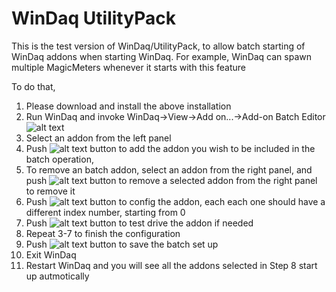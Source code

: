 # WinDaq UtilityPack

This is the test version of WinDaq/UtilityPack, to allow batch starting of WinDaq addons when starting WinDaq. For example, WinDaq can spawn multiple MagicMeters whenever it starts with this feature

To do that, 
1. Please download and install the above installation
2. Run WinDaq and invoke WinDaq->View->Add on...->Add-on Batch Editor<br/> 
![alt text](https://www.dataq.com/resources/images/addonbatch.png)
3. Select an addon from the left panel
4. Push ![alt text](https://www.dataq.com/resources/images/add.BMP) button to add the addon you wish to be included in the batch operation,
5. To remove an batch addon, select an addon from the right panel, and push ![alt text](https://www.dataq.com/resources/images/minus.BMP) button to remove a selected addon from the right panel to remove it
6. Push ![alt text](https://www.dataq.com/resources/images/config.bmp) button to config the addon, each each one should have a different index number, starting from 0
7. Push ![alt text](https://www.dataq.com/resources/images/testdrive.bmp) button to test drive the addon if needed
8. Repeat 3-7 to finish the configuration
9. Push ![alt text](https://www.dataq.com/resources/images/accept.bmp) button to save the batch set up
10. Exit WinDaq
11. Restart WinDaq and you will see all the addons selected in Step 8 start up autmotically

